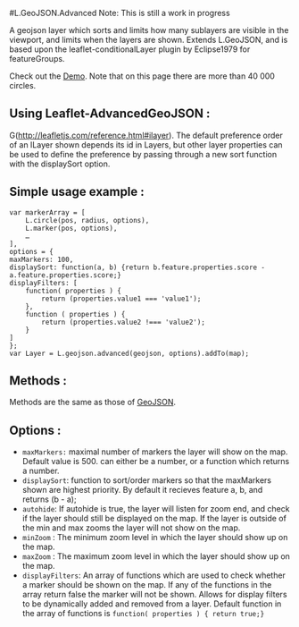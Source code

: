 #L.GeoJSON.Advanced
Note: This is still a work in progress

A geojson layer which sorts and limits how many sublayers are visible in the viewport, and limits when the layers are shown.  Extends L.GeoJSON, and is based upon the leaflet-conditionalLayer plugin by Eclipse1979 for featureGroups.

Check out the [Demo](http://eclipse1979.github.io/Leaflet.ConditionalLayer/example/leaflet-conditionalLayer2.html). Note that on this page there are more than 40 000 circles.

## Using Leaflet-AdvancedGeoJSON :

G(http://leafletjs.com/reference.html#ilayer).
The default preference order of an ILayer shown depends its id in Layers, but other layer properties can be used to define the preference by passing through a new sort function with the displaySort option. 

## Simple usage example :

    var markerArray = [
    	L.circle(pos, radius, options),
    	L.marker(pos, options),
    	…
    ],
    options = {
    maxMarkers: 100,
    displaySort: function(a, b) {return b.feature.properties.score - a.feature.properties.score;}
    displayFilters: [
        function( properties ) {
            return (properties.value1 === 'value1');
        },
        function ( properties ) {
            return (properties.value2 !=== 'value2');
        }
    ]
    };
    var Layer = L.geojson.advanced(geojson, options).addTo(map);

## Methods :

Methods are the same as those of [GeoJSON](http://leafletjs.com/reference-1.0.0.html#geojson).

## Options :
* `maxMarkers:` maximal number of markers the layer will show on the map.  Default value is 500.  can either be a number, or a function which returns a number.
* `displaySort`: function to sort/order markers so that the maxMarkers shown are highest priority. By default it recieves feature a, b, and returns (b - a); 
* `autohide`: If autohide is true, the layer will listen for zoom end, and check if the layer should still be displayed on the map. If the layer is outside of the min and max zooms the layer will not show on the map. 
* `minZoom` : The minimum zoom level in which the layer should show up on the map.
* `maxZoom` : The maximum zoom level in which the layer should show up on the map.
* `displayFilters`: An array of functions which are used to check whether a marker should be shown on the map.  If any of the functions in the array return false the marker will not be shown. Allows for display filters to be dynamically added and removed from a layer.   Default function in the array of functions is `function( properties ) { return true;}`



